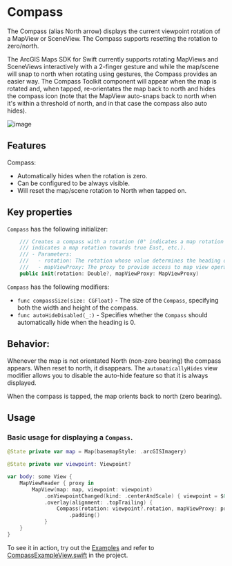 # Compass

The Compass (alias North arrow) displays the current viewpoint rotation of a MapView or SceneView. The Compass supports resetting the rotation to zero/north.

The ArcGIS Maps SDK for Swift currently supports rotating MapViews and SceneViews interactively with a 2-finger gesture and while the map/scene will snap to north when rotating using gestures, the Compass provides an easier way. The Compass Toolkit component will appear when the map is rotated and, when tapped, re-orientates the map back to north and hides the compass icon (note that the MapView auto-snaps back to north when it's within a threshold of north, and in that case the compass also auto hides).

![image](https://user-images.githubusercontent.com/3998072/202810369-a0b82778-77d4-404e-bebf-1a84841fbb1b.png)

## Features

Compass:

- Automatically hides when the rotation is zero.
- Can be configured to be always visible.
- Will reset the map/scene rotation to North when tapped on.

## Key properties

`Compass` has the following initializer:

```swift
    /// Creates a compass with a rotation (0° indicates a map rotation towards true North, 90°
    /// indicates a map rotation towards true East, etc.).
    /// - Parameters:
    ///   - rotation: The rotation whose value determines the heading of the compass.
    ///   - mapViewProxy: The proxy to provide access to map view operations.
    public init(rotation: Double?, mapViewProxy: MapViewProxy)
```

`Compass` has the following modifiers:

- `func compassSize(size: CGFloat)` - The size of the `Compass`, specifying both the width and height of the compass.
- `func autoHideDisabled(_:)` - Specifies whether the ``Compass`` should automatically hide when the heading is 0.

## Behavior:

Whenever the map is not orientated North (non-zero bearing) the compass appears. When reset to north, it disappears. The `automaticallyHides` view modifier allows you to disable the auto-hide feature so that it is always displayed.

When the compass is tapped, the map orients back to north (zero bearing).

## Usage

### Basic usage for displaying a `Compass`.

```swift
@State private var map = Map(basemapStyle: .arcGISImagery)

@State private var viewpoint: Viewpoint?

var body: some View {
    MapViewReader { proxy in
        MapView(map: map, viewpoint: viewpoint)
            .onViewpointChanged(kind: .centerAndScale) { viewpoint = $0 }
            .overlay(alignment: .topTrailing) {
                Compass(rotation: viewpoint?.rotation, mapViewProxy: proxy)
                    .padding()
            }
    }
}
```

To see it in action, try out the [Examples](../../Examples/Examples) and refer to [CompassExampleView.swift](../../Examples/Examples/CompassExampleView.swift) in the project.

